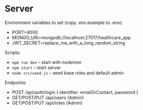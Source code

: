 # Server

Environment variables to set (copy .env.example to .env):

- PORT=4000
- MONGO_URI=mongodb://localhost:27017/healthcare_app
- JWT_SECRET=replace_me_with_a_long_random_string

Scripts:

- `npm run dev` – start with nodemon
- `npm start` – start server
- `node src/seed.js` – seed base roles and default admin

Endpoints:

- POST /api/auth/login { identifier: emailOrContact, password }
- GET/POST/PUT /api/users (Admin)
- GET/POST/PUT /api/roles (Admin)


